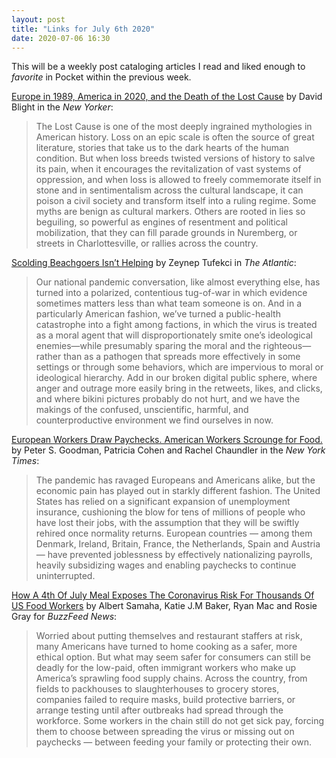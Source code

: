 ```yaml
---
layout: post
title: "Links for July 6th 2020"
date: 2020-07-06 16:30
---
```


This will be a weekly post cataloging articles I read and liked enough to *favorite* in Pocket within the previous week.

[Europe in 1989, America in 2020, and the Death of the Lost Cause](https://www.newyorker.com/culture/cultural-comment/europe-in-1989-america-in-2020-and-the-death-of-the-lost-cause) by David Blight in the *New Yorker*:

> The Lost Cause is one of the most deeply ingrained mythologies in American history. Loss on an epic scale is often the source of great literature, stories that take us to the dark hearts of the human condition. But when loss breeds twisted versions of history to salve its pain, when it encourages the revitalization of vast systems of oppression, and when loss is allowed to freely commemorate itself in stone and in sentimentalism across the cultural landscape, it can poison a civil society and transform itself into a ruling regime. Some myths are benign as cultural markers. Others are rooted in lies so beguiling, so powerful as engines of resentment and political mobilization, that they can fill parade grounds in Nuremberg, or streets in Charlottesville, or rallies across the country.

[Scolding Beachgoers Isn’t Helping](https://www.theatlantic.com/health/archive/2020/07/it-okay-go-beach/613849/) by Zeynep Tufekci in *The Atlantic*:

> Our national pandemic conversation, like almost everything else, has turned into a polarized, contentious tug-of-war in which evidence sometimes matters less than what team someone is on. And in a particularly American fashion, we’ve turned a public-health catastrophe into a fight among factions, in which the virus is treated as a moral agent that will disproportionately smite one’s ideological enemies—while presumably sparing the moral and the righteous—rather than as a pathogen that spreads more effectively in some settings or through some behaviors, which are impervious to moral or ideological hierarchy. Add in our broken digital public sphere, where anger and outrage more easily bring in the retweets, likes, and clicks, and where bikini pictures probably do not hurt, and we have the makings of the confused, unscientific, harmful, and counterproductive environment we find ourselves in now.

[European Workers Draw Paychecks. American Workers Scrounge for Food.](https://www.nytimes.com/2020/07/03/business/economy/europe-us-jobless-coronavirus.html) by Peter S. Goodman, Patricia Cohen and Rachel Chaundler in the *New York Times*:

> The pandemic has ravaged Europeans and Americans alike, but the economic pain has played out in starkly different fashion. The United States has relied on a significant expansion of unemployment insurance, cushioning the blow for tens of millions of people who have lost their jobs, with the assumption that they will be swiftly rehired once normality returns. European countries — among them Denmark, Ireland, Britain, France, the Netherlands, Spain and Austria — have prevented joblessness by effectively nationalizing payrolls, heavily subsidizing wages and enabling paychecks to continue uninterrupted.

[How A 4th Of July Meal Exposes The Coronavirus Risk For Thousands Of US Food Workers](https://www.buzzfeednews.com/article/albertsamaha/july-4th-barbecue-food-coronavirus) by Albert Samaha, Katie J.M Baker, Ryan Mac and Rosie Gray for *BuzzFeed News*:

> Worried about putting themselves and restaurant staffers at risk, many Americans have turned to home cooking as a safer, more ethical option. But what may seem safer for consumers can still be deadly for the low-paid, often immigrant workers who make up America’s sprawling food supply chains. Across the country, from fields to packhouses to slaughterhouses to grocery stores, companies failed to require masks, build protective barriers, or arrange testing until after outbreaks had spread through the workforce. Some workers in the chain still do not get sick pay, forcing them to choose between spreading the virus or missing out on paychecks — between feeding your family or protecting their own.
